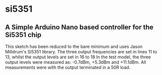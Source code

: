 # si5351
## A Simple Arduino Nano based controller for the Si5351 chip

This sketch has been reduced to the bare minimum and uses Jason Milldrum's Si5351 library.
The three output frequencies are set in lines 11 to 13, whilst the output levels are set in 16 to 18
In the test model, the three output levels were measured as: -0.7dBm, +5.3dBm and +11.1dBm. All measurements were with the output terminated in a 50R load.

